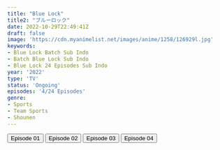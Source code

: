 ```yaml
---
title: "Blue Lock"
title2: "ブルーロック"
date: 2022-10-29T22:49:41Z
draft: false
image: 'https://cdn.myanimelist.net/images/anime/1258/126929l.jpg'
keywords:
- Blue Lock Batch Sub Indo
- Batch Blue Lock Sub Indo
- Blue Lock 24 Episodes Sub Indo
year: '2022'
type: 'TV'
status: 'Ongoing'
episodes: '4/24 Episodes'
genre:
- Sports
- Team Sports
- Shounen
---
```


<div class="d-g gg-5 gtc-r ai-c">
<button onclick="window.open('?arc=vrTfPNBOwc_20221009/1/MP4/Kuramanime-BLUECK-01-480p-Doro','_blank')">Episode 01</button>
<button onclick="window.open('?arc=KfwA6GDwja_20221016/2/MP4/Kuramanime-BLUECK-02-480p-Doro','_blank')">Episode 02</button>
<button onclick="window.open('?arc=5n5Hc8B8wK_20221023/3/MP4/Kuramanime-BLUECK-03-480p-Doro','_blank')">Episode 03</button>
<button onclick="window.open('?arc=20221029_Kusagiri-asia-BlueLck-04-480p-mp4/Kusagiri.asia_BlueLck--04_480p','_blank')">Episode 04</button>
</div>